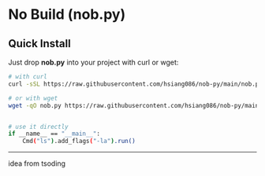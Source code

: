 # No Build (nob.py)

## Quick Install

Just drop **nob.py** into your project with curl or wget:

```bash
# with curl
curl -sSL https://raw.githubusercontent.com/hsiang086/nob-py/main/nob.py -o nob.py

# or with wget
wget -qO nob.py https://raw.githubusercontent.com/hsiang086/nob-py/main/nob.py


# use it directly
if __name__ == "__main__":
    Cmd("ls").add_flags("-la").run()
```

---

idea from tsoding

